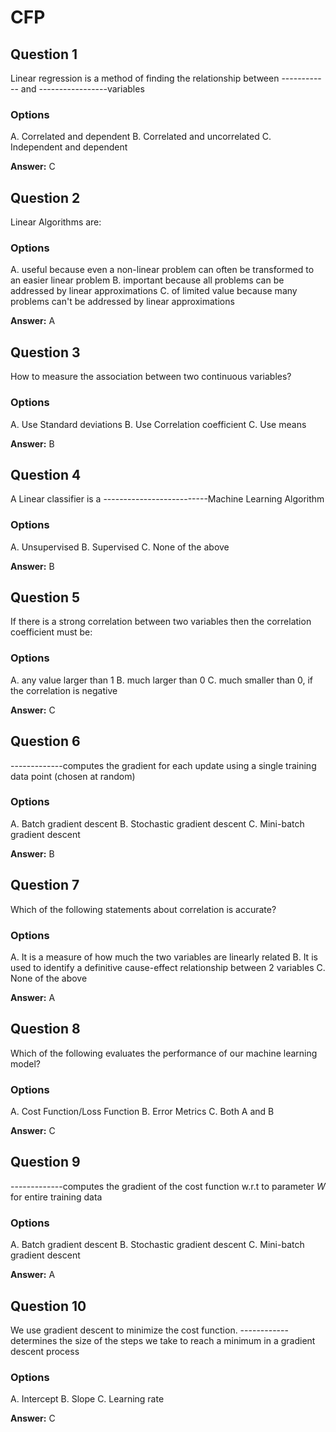 # CFP 

## Question 1
Linear regression is a method of finding the relationship between ------------ and -----------------variables

### Options
A. Correlated and dependent
B. Correlated and uncorrelated
C. Independent and dependent

**Answer:** C

## Question 2

Linear Algorithms are:

### Options

A. useful because even a non-linear problem can often be transformed to an easier linear problem
B. important because all problems can be addressed by linear approximations
C. of limited value because many problems can't be addressed by linear approximations

**Answer:** A

## Question 3

How to measure the association between two continuous variables?

### Options

A. Use Standard deviations
B. Use Correlation coefficient
C. Use means

**Answer:** B

## Question 4

A Linear classifier is a --------------------------Machine Learning Algorithm

### Options

A. Unsupervised
B. Supervised
C. None of the above

**Answer:** B

## Question 5

If there is a strong correlation between two variables then the correlation coefficient must be:

### Options

A. any value larger than 1
B. much larger than 0
C. much smaller than 0, if the correlation is negative

**Answer:** C

## Question 6

-------------computes the gradient for each update using a single training data point (chosen at random)

### Options

A. Batch gradient descent
B. Stochastic gradient descent
C. Mini-batch gradient descent

**Answer:** B

## Question 7

Which of the following statements about correlation is accurate?

### Options

A. It is a measure of how much the two variables are linearly related 
B. It is used to identify a definitive cause-effect relationship between 2 variables
C. None of the above

**Answer:** A

## Question 8

Which of the following evaluates the performance of our machine learning model?

### Options

A. Cost Function/Loss Function
B. Error Metrics
C. Both A and B

**Answer:** C

## Question 9

-------------computes the gradient of the cost function w.r.t to parameter *W* for entire training data

### Options

A. Batch gradient descent
B. Stochastic gradient descent
C. Mini-batch gradient descent

**Answer:** A

## Question 10

We use gradient descent to minimize the cost function. ------------ determines the size of the steps we take to reach a minimum in a gradient descent process

### Options

A. Intercept
B. Slope
C. Learning rate

**Answer:** C


